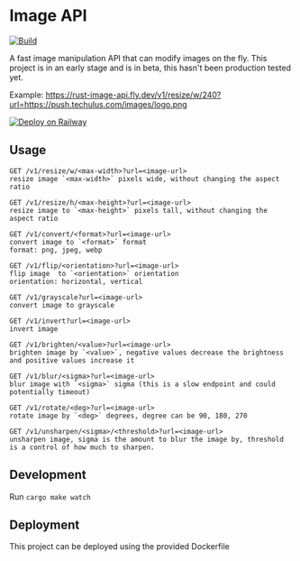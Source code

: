 # Image API

[![Build](https://github.com/arjunkomath/rust-image-api/actions/workflows/build.yml/badge.svg)](https://github.com/arjunkomath/rust-image-api/actions/workflows/build.yml)

A fast image manipulation API that can modify images on the fly.
This project is in an early stage and is in beta, this hasn't been production tested yet.

Example: https://rust-image-api.fly.dev/v1/resize/w/240?url=https://push.techulus.com/images/logo.png

[![Deploy on Railway](https://railway.app/button.svg)](https://railway.app/template/zHlq1G?referralCode=rXEVYY)

## Usage

```
GET /v1/resize/w/<max-width>?url=<image-url>
resize image `<max-width>` pixels wide, without changing the aspect ratio

GET /v1/resize/h/<max-height>?url=<image-url>
resize image to `<max-height>` pixels tall, without changing the aspect ratio

GET /v1/convert/<format>?url=<image-url>
convert image to `<format>` format
format: png, jpeg, webp

GET /v1/flip/<orientation>?url=<image-url>
flip image  to `<orientation>` orientation
orientation: horizontal, vertical

GET /v1/grayscale?url=<image-url>
convert image to grayscale

GET /v1/invert?url=<image-url>
invert image

GET /v1/brighten/<value>?url=<image-url>
brighten image by `<value>`, negative values decrease the brightness and positive values increase it

GET /v1/blur/<sigma>?url=<image-url>
blur image with `<sigma>` sigma (this is a slow endpoint and could potentially timeout)

GET /v1/rotate/<deg>?url=<image-url>
rotate image by `<deg>` degrees, degree can be 90, 180, 270

GET /v1/unsharpen/<sigma>/<threshold>?url=<image-url>
unsharpen image, sigma is the amount to blur the image by, threshold is a control of how much to sharpen.
```

## Development

Run `cargo make watch`

## Deployment

This project can be deployed using the provided Dockerfile
